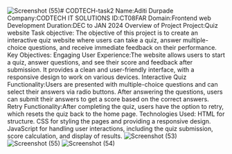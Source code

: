 ![Screenshot (55)](https://github.com/user-attachments/assets/8b0bbdcc-fe8c-426d-aafa-c68af1a54ea8)# CODTECH-task2
Name:Aditi Durpade 
Company:CODTECH IT SOLUTIONS
ID:CT08FAR
Domain:Frontend web Development
Duration:DEC to JAN 2024
Overview of Project
Project:Quiz website Task
objective:
The objective of this project is to create an interactive quiz website where users can take a quiz, answer multiple-choice questions, and receive immediate feedback on their performance.
Key Objectives:
Engaging User Experience:The website allows users to start a quiz, answer questions, and see their score and feedback after submission.
It provides a clean and user-friendly interface, with a responsive design to work on various devices.
Interactive Quiz Functionality:Users are presented with multiple-choice questions and can select their answers via radio buttons.
After answering the questions, users can submit their answers to get a score based on the correct answers.
Retry Functionality:After completing the quiz, users have the option to retry, which resets the quiz back to the home page.
Technologies Used:
HTML for structure.
CSS for styling the pages and providing a responsive design.
JavaScript for handling user interactions, including the quiz submission, score calculation, and display of results.
![Screenshot (53)](https://github.com/user-attachments/assets/f651e6e6-704b-41b1-beb3-f837771fce6b)
![Screenshot (55)](https://github.com/user-attachments/assets/53be11aa-56c3-493c-ac0f-d575afabd57b)
![Screenshot (54)](https://github.com/user-attachments/assets/1211e512-c53c-4dbe-a5b4-2d1bbdefdd99)




